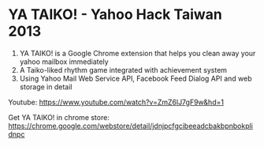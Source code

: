 # YA TAIKO! - Yahoo Hack Taiwan 2013

1. YA TAIKO! is a Google Chrome extension that helps you clean away your yahoo mailbox immediately 
2. A Taiko-liked rhythm game integrated with achievement system
3. Using Yahoo Mail Web Service API, Facebook Feed Dialog API and web storage in detail

Youtube: https://www.youtube.com/watch?v=ZmZ6lJ7gF9w&hd=1

Get YA TAIKO! in chrome store: https://chrome.google.com/webstore/detail/jdnjpcfgcibeeadcbakbpnbokplidnpc
